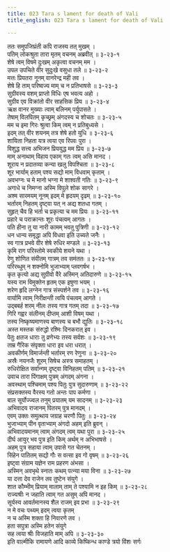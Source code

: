 ```yaml
---
title: 023 Tara s lament for death of Vali
title_english: 023 Tara s lament for death of Vali

---
```

ततः समुपजिघ्रंती कपि राजस्य तत् मुखम् ।  
पतिम् लोकश्रुता तारा मृतम् वचनम् अब्रवीत् ॥ ३-२३-१  
शेषे त्वम् विषमे दुःखम् अकृत्वा वचनम् मम ।  
उपल उपचिते वीर सुदुःखे वसुधा तले ॥ ३-२३-२  
मत्तः प्रियतरा नूनम् वानरेन्द्र मही तव ।  
शेषे हि ताम् परिष्वज्य माम् च न प्रतिभाषसे ॥ ३-२३-३  
सुग्रीवस्य वशम् प्राप्तो विधिः एष भवत्य अहो ।  
सुग्रीव एव विक्रांतो वीर साहसिक प्रिय ॥ ३-२३-४  
ऋक्ष वानर मुख्याः त्वाम् बलिनम् पर्युपासते ।  
तेषाम् विलपितम् कृच्छ्रम् अंगदस्य च शोचतः ॥ ३-२३-५  
मम च इमा गिरः श्रुत्वा किम् त्वम् न प्रतिबुध्यसे ।  
इदम् तत् वीर शयनम् तत्र शेषे हतो युधि ॥ ३-२३-६  
शायिता निहता यत्र त्वया एव रिपवः पुरा ।  
विशुद्ध सत्त्व अभिजन प्रिययुद्ध मम प्रिय ॥ ३-२३-७  
माम् अनाथाम् विहाय एकाम् गतः त्वम् असि मानद ।  
शूराय न प्रदातव्या कन्या खलु विपश्चिता ॥ ३-२३-८  
शूर भार्याम् हताम् पश्य सद्यो माम् विधवाम् कृताम् ।  
अवभग्नः च मे मानो भग्ना मे शाश्वती गतिः ॥ ३-२३-९  
अगाधे च निमग्ना अस्मि विपुले शोक सागरे ।  
अश्म सारमयम् नूनम् इदम् मे हृदयम् दृढम् ॥ ३-२३-१०  
भर्तारम् निहतम् दृष्ट्वा यत् न अद्य शतधा गतम् ।  
सुहृत् चैव हि भर्ता च प्रकृत्या च मम प्रियः ॥ ३-२३-११  
प्रहारे च पराक्रान्तः शूरः पंचत्वम् आगतः ।  
पति हीना तु या नारी कामम् भवतु पुत्रिणी ॥ ३-२३-१२  
धन धान्य समृद्धा अपि विधवा इति उच्यते जनैः ।  
स्व गात्र प्रभवे वीर शेषे रुधिर मण्डले ॥ ३-२३-१३  
कृमि राग परिस्तोमे स्वकीये शयने यथा ।  
रेणु शोणित संवीतम् गात्रम् तव समंततः ॥ ३-२३-१४  
परिरब्धुम् न शक्नोमि भुजाभ्याम् प्लवगर्षभ ।  
कृत कृत्यो अद्य सुग्रीवो वैरे अस्मिन् अतिदारुणे ॥ ३-२३-१५  
यस्य राम विमुक्तेन हृतम् एक इषुणा भयम् ।  
शरेण हृदि लग्नेन गात्र संस्पर्शने तव ॥ ३-२३-१६  
वार्यामि त्वाम् निरीक्षन्ती त्वयि पंचत्वम् आगते ।  
उद्बबर्ह शरम् नीलः तस्य गात्र गतम् तदा ॥ ३-२३-१७  
गिरि गह्वर संलीनम् दीप्तम् आशी विषम् यथा ।  
तस्य निष्कृष्यमाणस्य बाणस्य च बभौ द्युतिः ॥ ३-२३-१८  
अस्त मस्तक संरुद्धो रश्मिः दिनकरात् इव ।  
पेतुः क्षतज धाराः तु व्रणेभ्यः तस्य सर्वशः ॥ ३-२३-१९  
ताम्र गैरिक संपृक्ता धारा इव धरा धरात् ।  
अवकीर्णम् विमार्जन्ती भर्तारम् रण रेणुना ॥ ३-२३-२०  
अस्रैः नयनजैः शूरम् सिषेच अस्त्र समाहतम् ।  
रुधिरोक्षित सर्वान्गम् दृष्ट्वा विनिहतम् पतिम् ॥ ३-२३-२१  
उवाच तारा पिंगाक्षम् पुत्रम् अंगदम् अंगना ।  
अवस्थाम् पश्चिमाम् पश्य पितुः पुत्र सुदारुणाम् ॥ ३-२३-२२  
संप्रसक्तस्य वैरस्य गतो अन्तः पाप कर्मणा ।  
बाल सूर्योज्ज्वल तनुम् प्रयातम् यम सादनम् ॥ ३-२३-२३  
अभिवादय राजानम् पितरम् पुत्र मानदम् ।  
एवम् उक्तः समुत्थाय जग्राह चरणौ पितुः ॥ ३-२३-२४  
भुजाभ्याम् पीन वृताभ्याम् अंगदो अहम् इति ब्रुवन् ।  
अभिवादयमानम् त्वाम् अंगदम् त्वम् यथा पुरा ॥ ३-२३-२५  
दीर्घ आयुर् भव पुत्र इति किम् अर्थम् न अभिभाषसे ।  
अहम् पुत्र सहाया त्वाम् उपासे गत चेतनम् ।  
सिंहेन पातितम् सद्यो गौः स वत्सा इव गो वृषम् ॥ ३-२३-२६  
इष्ट्वा संग्राम यज्ञेन राम प्रहरण अंभसा ।  
अस्मिन् अवभृथे स्नातः कथम् पत्न्या मया विना ॥ ३-२३-२७  
या दत्ता देव राजेन तव तुष्टेन संयुगे ।  
शात कौम्भीम् प्रियाम् मालाम् ताम् ते पश्यामि न इह किम् ॥ ३-२३-२८  
राज्यश्रीः न जहाति त्वाम् गत असुम् अपि मानद ।  
सूर्यस्य आवर्तमानस्य शैल राजम् इव प्रभा ॥ ३-२३-२९  
न मे वचः पथ्यम् इदम् त्वया कृतम्  
न च अस्मि शक्ता हि निवारणे तव ।  
हता सपुत्रा अस्मि हतेन संयुगे  
सह त्वया श्रीः विजहाति माम् अपि ॥ ३-२३-३०  
इति वाल्मीकि रामायणे आदि काव्ये किष्किन्ध काण्डे त्रयो विंशः सर्गः